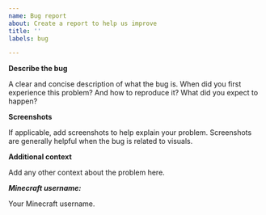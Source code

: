 ```yaml
---
name: Bug report
about: Create a report to help us improve
title: ''
labels: bug

---
```


**Describe the bug**

A clear and concise description of what the bug is. When did you first experience this problem? And how to reproduce it? What did you expect to happen?

**Screenshots**

If applicable, add screenshots to help explain your problem. Screenshots are generally helpful when the bug is related to visuals.

**Additional context**

Add any other context about the problem here.

***Minecraft username:***

Your Minecraft username.
